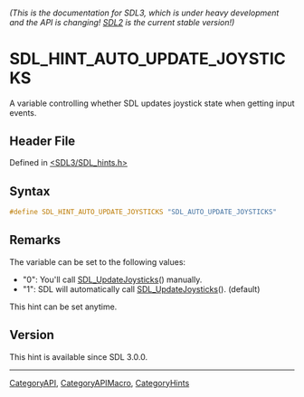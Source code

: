 ###### (This is the documentation for SDL3, which is under heavy development and the API is changing! [SDL2](https://wiki.libsdl.org/SDL2/) is the current stable version!)
# SDL_HINT_AUTO_UPDATE_JOYSTICKS

A variable controlling whether SDL updates joystick state when getting input events.

## Header File

Defined in [<SDL3/SDL_hints.h>](https://github.com/libsdl-org/SDL/blob/main/include/SDL3/SDL_hints.h)

## Syntax

```c
#define SDL_HINT_AUTO_UPDATE_JOYSTICKS "SDL_AUTO_UPDATE_JOYSTICKS"
```

## Remarks

The variable can be set to the following values:

- "0": You'll call [SDL_UpdateJoysticks](SDL_UpdateJoysticks)() manually.
- "1": SDL will automatically call
  [SDL_UpdateJoysticks](SDL_UpdateJoysticks)(). (default)

This hint can be set anytime.

## Version

This hint is available since SDL 3.0.0.

----
[CategoryAPI](CategoryAPI), [CategoryAPIMacro](CategoryAPIMacro), [CategoryHints](CategoryHints)

